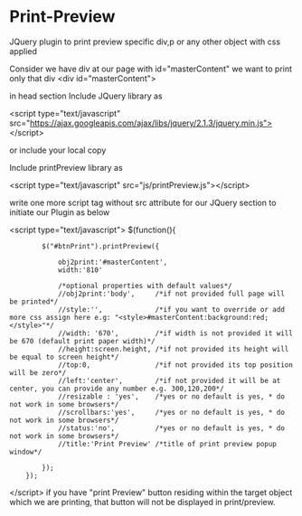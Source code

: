 # Print-Preview
JQuery plugin to print preview specific div,p or any other object with css applied

Consider we have div at our page with id="masterContent" we want to print only that div
 &lt;div id="masterContent"> 
 
 in head section
Include JQuery library as 

&lt;script type="text/javascript" src="https://ajax.googleapis.com/ajax/libs/jquery/2.1.3/jquery.min.js"> &lt;/script>

or include your local copy

Include printPreview library as 

&lt;script type="text/javascript" src="js/printPreview.js">&lt;/script>

write one more script tag without src attribute for our JQuery section to initiate our Plugin as below 

  &lt;script type="text/javascript">
        $(function(){
        
            $("#btnPrint").printPreview({
            
                obj2print:'#masterContent',
                width:'810'
                
                /*optional properties with default values*/
                //obj2print:'body',     /*if not provided full page will be printed*/
                //style:'',             /*if you want to override or add more css assign here e.g: "<style>#masterContent:background:red;</style>"*/
                //width: '670',         /*if width is not provided it will be 670 (default print paper width)*/
                //height:screen.height, /*if not provided its height will be equal to screen height*/
                //top:0,                /*if not provided its top position will be zero*/
                //left:'center',        /*if not provided it will be at center, you can provide any number e.g. 300,120,200*/
                //resizable : 'yes',    /*yes or no default is yes, * do not work in some browsers*/
                //scrollbars:'yes',     /*yes or no default is yes, * do not work in some browsers*/
                //status:'no',          /*yes or no default is yes, * do not work in some browsers*/
                //title:'Print Preview' /*title of print preview popup window*/
                
            });
        });
 &lt;/script>
if you have "print Preview" button residing within the target object which we are printing, that button will not be displayed in print/preview.
